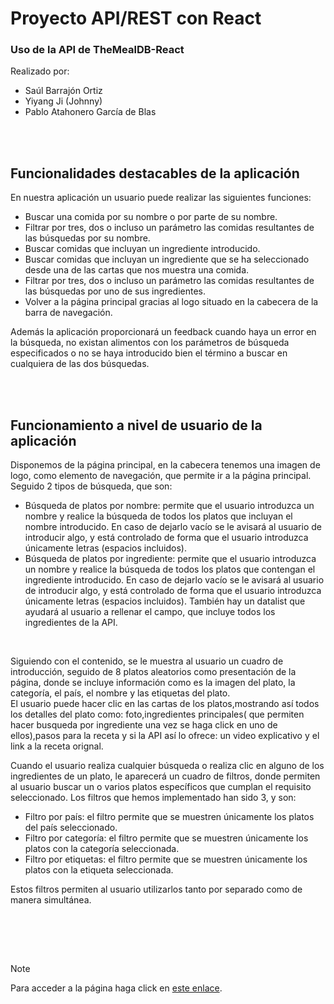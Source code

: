 # Proyecto API/REST con React

### Uso de la API de TheMealDB-React

Realizado por:

- Saúl Barrajón Ortiz
- Yiyang Ji (Johnny)
- Pablo Atahonero García de Blas

</br></br>


<h2>Funcionalidades destacables de la aplicación</h2>

<p>En nuestra aplicación un usuario puede realizar las siguientes funciones: </p>
<ul>
<li>Buscar una comida por su nombre o por parte de su nombre. </li>
<li>Filtrar por tres, dos o incluso un parámetro las comidas resultantes de las búsquedas por su nombre. </li>
<li>Buscar comidas que incluyan un ingrediente introducido. </li>
<li>Buscar comidas que incluyan un ingrediente que se ha seleccionado desde una de las cartas que nos muestra una comida. </li>
<li>Filtrar por tres, dos o incluso un parámetro las comidas resultantes de las búsquedas por uno de sus ingredientes. </li>
<li>Volver a la página principal gracias al logo situado en la cabecera de la barra de navegación. </li>
</ul>
<p>Además la aplicación proporcionará un feedback cuando haya un error en la búsqueda, no existan alimentos con los parámetros de búsqueda especificados o no se haya introducido bien el término a buscar en cualquiera de las dos búsquedas.</p>

</br></br>


<h2>Funcionamiento a nivel de usuario de la aplicación</h2>

<p>Disponemos de la página principal, en la cabecera tenemos una imagen de logo, como elemento de navegación, que permite ir a la página principal. Seguido 2 tipos de búsqueda, que son:</p>

<ul>
<li>Búsqueda de platos por nombre: permite que el usuario introduzca un nombre y realice la búsqueda de todos los platos que incluyan el nombre introducido. En caso de dejarlo vacío se le avisará al usuario de introducir algo, y está controlado de forma que el usuario introduzca únicamente letras (espacios incluidos). </li>

<li>Búsqueda de platos por ingrediente: permite que el usuario introduzca un nombre y realice la búsqueda de todos los platos que contengan el ingrediente introducido. En caso de dejarlo vacío se le avisará al usuario de introducir algo, y está controlado de forma que el usuario introduzca únicamente letras (espacios incluidos). También hay un datalist que ayudará al usuario a rellenar el campo, que incluye todos los ingredientes de la API.</li>

</ul>

</br>

<p>Siguiendo con el contenido, se le muestra al usuario un cuadro de introducción, seguido de 8 platos aleatorios como presentación de la página, donde se incluye información como es la imagen del plato, la categoría, el país, el nombre y las etiquetas del plato. </br>
El usuario puede hacer clic en las cartas de los platos,mostrando así todos los detalles del plato como: foto,ingredientes principales( que permiten hacer busqueda por ingrediente una vez se haga click en uno de ellos),pasos para la receta y si la API así lo ofrece: un video explicativo y el link a la receta orignal.</p>

<p>Cuando el usuario realiza cualquier búsqueda o realiza clic en alguno de los ingredientes de un plato, le aparecerá un cuadro de filtros, donde permiten al usuario buscar un o varios platos específicos que cumplan el requisito seleccionado. Los filtros que hemos implementado han sido 3, y son: </p>
<ul>
<li>Filtro por país: el filtro permite que se muestren únicamente los platos del país seleccionado. </li>
<li>Filtro por categoría: el filtro permite que se muestren únicamente los platos con la categoría seleccionada. </li>
<li>Filtro por etiquetas: el filtro permite que se muestren únicamente los platos con la etiqueta seleccionada. </li>
</ul>
<p>Estos filtros permiten al usuario utilizarlos tanto por separado como de manera simultánea.</p>



</br></br>


<!--<h2>Funciones principales de nuestro código de javaScript</h2>

**Métodos del archivo *`searchByName.js`***:
<ul>
<li>function resetearFiltros: es una función que da funcionalidad a un botón que resetea los filtros, dejándolos como antes de introducir parámetros en ellos. </li>
<li>function pintaComidas: función que sirve para pintar los array de platos que se han obtenido en formato JSON en los cards por pantalla. </li>
<li>function establishFlag: función que sirve para establecer la ruta de la imagen de la bandera asociado a un cierto país. </li>
<li>function printTags: función que imprime todas las etiquetas de una comida en su determinado card. </li>
<li>function getMealsByName: función asíncrona que nos devuelve un listado de comida en función a un input dado por el usuario gracias a uno de los links que nos proporciona la API. </li>
<li>function getAllCategories: función asíncrona que nos devuelve un listado de las categorías existentes en la base de datos gracias a uno de los links que nos proporciona la API en que nos devuelve un listado completo de las categorías presentes en la base de datos. </li>
<li>function aplicarFiltrosSeleccionados: ésta es una función que filtra los resultados obtenidos de una búsqueda. Parte de la búsqueda que se ha realizado y de ahí comenzamos a limpiar una copia del array que hemos obtenido de la búsqueda. </li>
<li>function pintaComidasFiltradas: esta es una función que sirve para imprimir el array anteriormente mencionado una vez esté limpio. Esta función se ha hecho porque  “pintaComidas” trabaja con un array con 2 anidamientos,mientras que esta función trabaja con un array que contiene un solo anidamiento. </li>
</ul>

**Funciones del archivo *`searchByIngredient.js`***:
<ul>
<li>function getIngredientsByName: función asíncrona que nos devuelve un objeto de arrays haciendo uso del nombre introducido en el campo de búsqueda por nombre. </li>
<li>function getAllIngredients: función asíncrona que nos devuelve un objeto de arrays de todos los ingredientes que hay en la base de datos de la API. </li>
<li>function showRandomMeals: función asíncrona que nos devuelve un objeto que contiene un plato aleatorio. </li>
<li>function validarIngrediente: función que sirve para comprobar que el dato introducido en el campo de búsqueda por ingrediente sea válido(no es un espacio,no es un carácter especial ni un número). </li>
<li>function validarNombre: función que sirve para comprobar que el dato introducido en el campo de búsqueda por nombre sea válido. </li>
<li>function pintarMeals: función que sirve para pintar los array de platos que se han obtenido en formato JSON en los cards por pantalla. </li>
<li>function printTags: función que sirve para pintar las etiquetas por pantalla a las distintas comidas en sus cards. </li>
</ul>-->

</br>

> [!NOTE]
> Para acceder a la página haga click en [este enlace](https://atablo.github.io/TheMealDB-React/).
